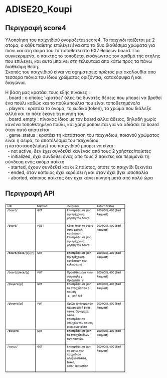 # ADISE20_Koupi





Περιγραφή score4
----------------

Υλοποίηση του παιχνιδιού ονομαζεται score4. 
To παιχνιδι παίζεται με 2 ατομα, ο κάθε παίκτης επιλέγει ένα απο τα δυο διαθέσιμα χρώματα για πιόνι και στη σειρα του το τοποθετει στο 6X7 θεσεων board. Πιο συγκεκριμενα, ο   παικτης το τοποθετει εισάγωντας τον αριθμό της στηλης που επιλεγει, και αυτο μπαινει στη τελευταια απο κάτω προς τα πάνω διαθέσιμη θεση.  
Σκοπός του παιχνιδιού είναι να σχηματισεις πρώτος μια ακολουθία απο τεσσερα πιόνια του ίδιου χρώματος οριζόντια, κατακόρυφα ή και διαγώνια.  

Η βάση μας κρατάει τους εξής πίνακες :   
  &nbsp;. board       : ο οποίος 'κρατάει' όλες τις δυνατές θέσεις που μπορεί να βρεθεί ένα πούλι καθώς και το πούλι/πούλια που είναι τοποθετημένο/α  
  &nbsp;. players     : κρατάει το όνομα, το κωδικό(token), το χρώμα που διάλεξε αλλά και το πότε έκανε τη κίνηση του  
  &nbsp;. board_empty : πίνακας ίδιος με τον board αλλα άδειος, δηλαδή χωρίς κανένα τοποθετημένο πούλι, και χρησιμοποιείται για να αδιάσει το board όταν αυτό απαιτείται  
  &nbsp;. game_status : κρατάει τη κατάσταση του παιχνιδιού, ποιανού χρώματος είναι η σειρά, το αποτέλεσμα του παιχνιδιού  
                  η κατάσταση(status) του παιχνιδιού μπορει να είναι :  
		   &nbsp;  - not active, δεν έχει συνδεθεί κανένας από τους 2 χρήστες/παίκτες  
                   &nbsp;  - initialized, έχει συνδεθεί ένας απο τους 2 παίκτες και περιμένει τη σύνδεση ενός ακόμα παίκτη  
                   &nbsp;  - started, έχουν συνδεθεί και οι 2 παίκτες, οπότε το παιχνίδι ξεκινάει  
                   &nbsp;  - ended, όταν κάποιος έχει κερδίσει ή και όταν έχει βγει ισσοπαλία  
                   &nbsp; - aborted, κάποιος παίκτης δεν έχει κάνει κίνηση μετά από πολύ ώρα  
    



Περιγραφή API
-------------
![alt text](https://github.com/iee-ihu-gr-course1941/ADISE20_Koupi/blob/main/API.PNG?raw=true)

